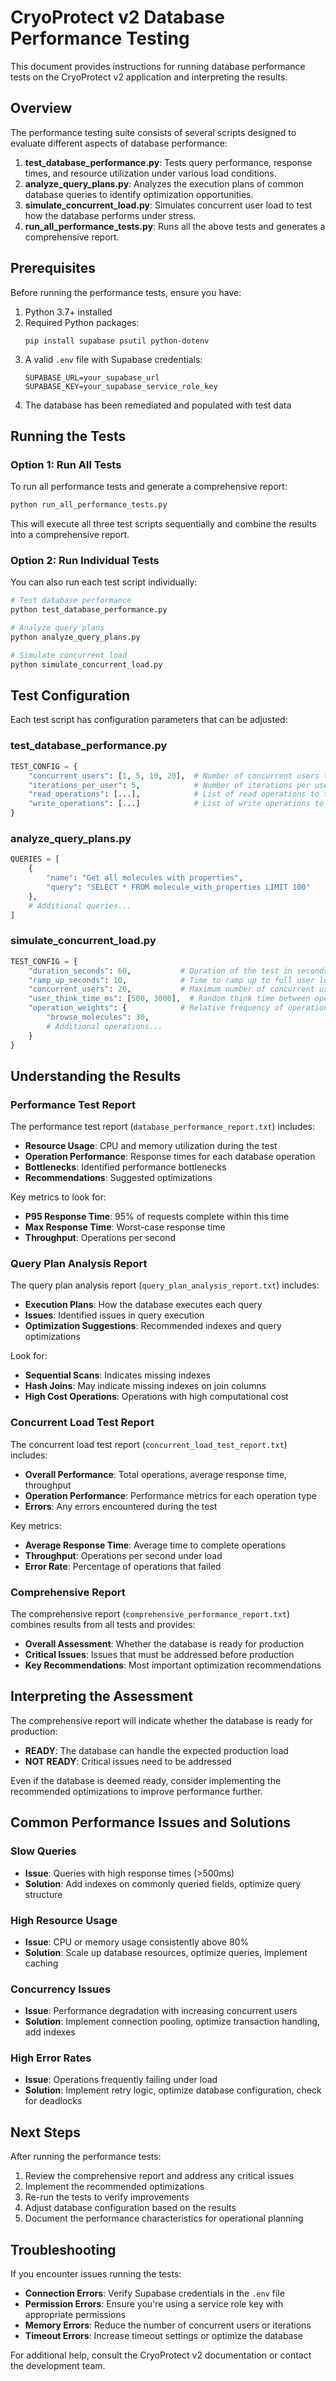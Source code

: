 # CryoProtect v2 Database Performance Testing

This document provides instructions for running database performance tests on the CryoProtect v2 application and interpreting the results.

## Overview

The performance testing suite consists of several scripts designed to evaluate different aspects of database performance:

1. **test_database_performance.py**: Tests query performance, response times, and resource utilization under various load conditions.
2. **analyze_query_plans.py**: Analyzes the execution plans of common database queries to identify optimization opportunities.
3. **simulate_concurrent_load.py**: Simulates concurrent user load to test how the database performs under stress.
4. **run_all_performance_tests.py**: Runs all the above tests and generates a comprehensive report.

## Prerequisites

Before running the performance tests, ensure you have:

1. Python 3.7+ installed
2. Required Python packages:
   ```
   pip install supabase psutil python-dotenv
   ```
3. A valid `.env` file with Supabase credentials:
   ```
   SUPABASE_URL=your_supabase_url
   SUPABASE_KEY=your_supabase_service_role_key
   ```
4. The database has been remediated and populated with test data

## Running the Tests

### Option 1: Run All Tests

To run all performance tests and generate a comprehensive report:

```bash
python run_all_performance_tests.py
```

This will execute all three test scripts sequentially and combine the results into a comprehensive report.

### Option 2: Run Individual Tests

You can also run each test script individually:

```bash
# Test database performance
python test_database_performance.py

# Analyze query plans
python analyze_query_plans.py

# Simulate concurrent load
python simulate_concurrent_load.py
```

## Test Configuration

Each test script has configuration parameters that can be adjusted:

### test_database_performance.py

```python
TEST_CONFIG = {
    "concurrent_users": [1, 5, 10, 20],  # Number of concurrent users to simulate
    "iterations_per_user": 5,            # Number of iterations per user
    "read_operations": [...],            # List of read operations to test
    "write_operations": [...]            # List of write operations to test
}
```

### analyze_query_plans.py

```python
QUERIES = [
    {
        "name": "Get all molecules with properties",
        "query": "SELECT * FROM molecule_with_properties LIMIT 100"
    },
    # Additional queries...
]
```

### simulate_concurrent_load.py

```python
TEST_CONFIG = {
    "duration_seconds": 60,           # Duration of the test in seconds
    "ramp_up_seconds": 10,            # Time to ramp up to full user load
    "concurrent_users": 20,           # Maximum number of concurrent users
    "user_think_time_ms": [500, 3000],  # Random think time between operations
    "operation_weights": {            # Relative frequency of operations
        "browse_molecules": 30,
        # Additional operations...
    }
}
```

## Understanding the Results

### Performance Test Report

The performance test report (`database_performance_report.txt`) includes:

- **Resource Usage**: CPU and memory utilization during the test
- **Operation Performance**: Response times for each database operation
- **Bottlenecks**: Identified performance bottlenecks
- **Recommendations**: Suggested optimizations

Key metrics to look for:
- **P95 Response Time**: 95% of requests complete within this time
- **Max Response Time**: Worst-case response time
- **Throughput**: Operations per second

### Query Plan Analysis Report

The query plan analysis report (`query_plan_analysis_report.txt`) includes:

- **Execution Plans**: How the database executes each query
- **Issues**: Identified issues in query execution
- **Optimization Suggestions**: Recommended indexes and query optimizations

Look for:
- **Sequential Scans**: Indicates missing indexes
- **Hash Joins**: May indicate missing indexes on join columns
- **High Cost Operations**: Operations with high computational cost

### Concurrent Load Test Report

The concurrent load test report (`concurrent_load_test_report.txt`) includes:

- **Overall Performance**: Total operations, average response time, throughput
- **Operation Performance**: Performance metrics for each operation type
- **Errors**: Any errors encountered during the test

Key metrics:
- **Average Response Time**: Average time to complete operations
- **Throughput**: Operations per second under load
- **Error Rate**: Percentage of operations that failed

### Comprehensive Report

The comprehensive report (`comprehensive_performance_report.txt`) combines results from all tests and provides:

- **Overall Assessment**: Whether the database is ready for production
- **Critical Issues**: Issues that must be addressed before production
- **Key Recommendations**: Most important optimization recommendations

## Interpreting the Assessment

The comprehensive report will indicate whether the database is ready for production:

- **READY**: The database can handle the expected production load
- **NOT READY**: Critical issues need to be addressed

Even if the database is deemed ready, consider implementing the recommended optimizations to improve performance further.

## Common Performance Issues and Solutions

### Slow Queries

- **Issue**: Queries with high response times (>500ms)
- **Solution**: Add indexes on commonly queried fields, optimize query structure

### High Resource Usage

- **Issue**: CPU or memory usage consistently above 80%
- **Solution**: Scale up database resources, optimize queries, implement caching

### Concurrency Issues

- **Issue**: Performance degradation with increasing concurrent users
- **Solution**: Implement connection pooling, optimize transaction handling, add indexes

### High Error Rates

- **Issue**: Operations frequently failing under load
- **Solution**: Implement retry logic, optimize database configuration, check for deadlocks

## Next Steps

After running the performance tests:

1. Review the comprehensive report and address any critical issues
2. Implement the recommended optimizations
3. Re-run the tests to verify improvements
4. Adjust database configuration based on the results
5. Document the performance characteristics for operational planning

## Troubleshooting

If you encounter issues running the tests:

- **Connection Errors**: Verify Supabase credentials in the `.env` file
- **Permission Errors**: Ensure you're using a service role key with appropriate permissions
- **Memory Errors**: Reduce the number of concurrent users or iterations
- **Timeout Errors**: Increase timeout settings or optimize the database

For additional help, consult the CryoProtect v2 documentation or contact the development team.